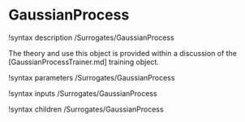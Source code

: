 # GaussianProcess

!syntax description /Surrogates/GaussianProcess

The theory and use this object is provided within a discussion of the [GaussianProcessTrainer.md] training
object.

!syntax parameters /Surrogates/GaussianProcess

!syntax inputs /Surrogates/GaussianProcess

!syntax children /Surrogates/GaussianProcess
